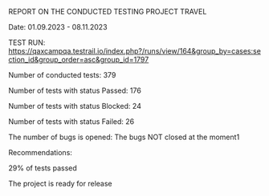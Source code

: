 REPORT ON THE CONDUCTED TESTING PROJECT TRAVEL

Date: 01.09.2023 - 08.11.2023

TEST RUN: https://qaxcampqa.testrail.io/index.php?/runs/view/164&group_by=cases:section_id&group_order=asc&group_id=1797

Number of conducted tests:          379

Number of tests with status Passed: 176

Number of tests with status Blocked: 24

Number of tests with status Failed:  26 

The number of bugs is opened: 
The bugs NOT closed at the moment1

Recommendations:

29% of tests passed

The project is ready for release

